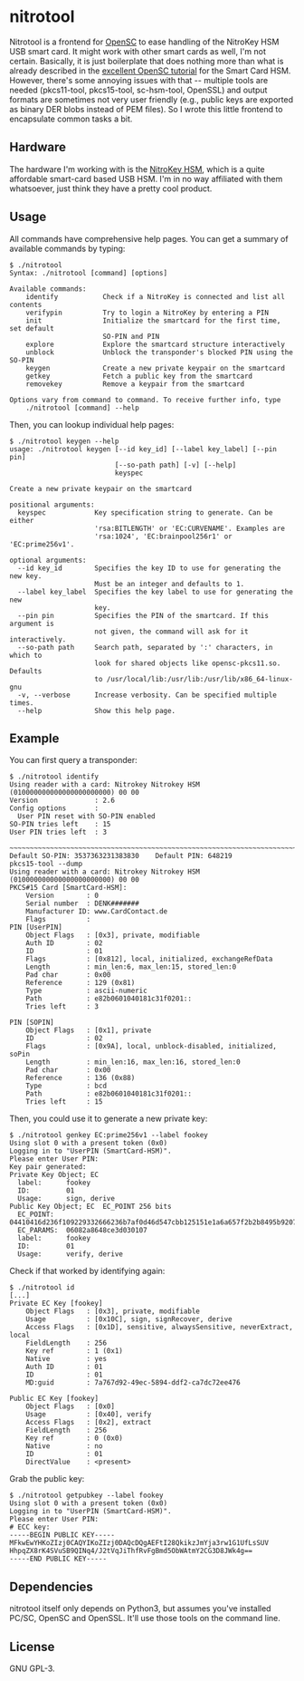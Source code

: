 # nitrotool
Nitrotool is a frontend for [OpenSC](https://github.com/OpenSC/OpenSC) to ease
handling of the NitroKey HSM USB smart card. It might work with other smart
cards as well, I'm not certain. Basically, it is just boilerplate that does
nothing more than what is already described in the [excellent OpenSC
tutorial](https://github.com/OpenSC/OpenSC/wiki/SmartCardHSM) for the Smart
Card HSM. However, there's some annoying issues with that -- multiple tools are
needed (pkcs11-tool, pkcs15-tool, sc-hsm-tool, OpenSSL) and output formats are
sometimes not very user friendly (e.g., public keys are exported as binary DER
blobs instead of PEM files). So I wrote this little frontend to encapsulate
common tasks a bit.

## Hardware
The hardware I'm working with is the [NitroKey HSM](https://shop.nitrokey.com),
which is a quite affordable smart-card based USB HSM. I'm in no way affiliated
with them whatsoever, just think they have a pretty cool product.

## Usage
All commands have comprehensive help pages. You can get a summary of available
commands by typing:

```
$ ./nitrotool
Syntax: ./nitrotool [command] [options]

Available commands:
    identify           Check if a NitroKey is connected and list all contents
    verifypin          Try to login a NitroKey by entering a PIN
    init               Initialize the smartcard for the first time, set default
                       SO-PIN and PIN
    explore            Explore the smartcard structure interactively
    unblock            Unblock the transponder's blocked PIN using the SO-PIN
    keygen             Create a new private keypair on the smartcard
    getkey             Fetch a public key from the smartcard
    removekey          Remove a keypair from the smartcard

Options vary from command to command. To receive further info, type
    ./nitrotool [command] --help
```

Then, you can lookup individual help pages:

```
$ ./nitrotool keygen --help
usage: ./nitrotool keygen [--id key_id] [--label key_label] [--pin pin]
                          [--so-path path] [-v] [--help]
                          keyspec

Create a new private keypair on the smartcard

positional arguments:
  keyspec            Key specification string to generate. Can be either
                     'rsa:BITLENGTH' or 'EC:CURVENAME'. Examples are
                     'rsa:1024', 'EC:brainpool256r1' or 'EC:prime256v1'.

optional arguments:
  --id key_id        Specifies the key ID to use for generating the new key.
                     Must be an integer and defaults to 1.
  --label key_label  Specifies the key label to use for generating the new
                     key.
  --pin pin          Specifies the PIN of the smartcard. If this argument is
                     not given, the command will ask for it interactively.
  --so-path path     Search path, separated by ':' characters, in which to
                     look for shared objects like opensc-pkcs11.so. Defaults
                     to /usr/local/lib:/usr/lib:/usr/lib/x86_64-linux-gnu
  -v, --verbose      Increase verbosity. Can be specified multiple times.
  --help             Show this help page.
```

## Example
You can first query a transponder:

```
$ ./nitrotool identify
Using reader with a card: Nitrokey Nitrokey HSM (010000000000000000000000) 00 00
Version              : 2.6
Config options       :
  User PIN reset with SO-PIN enabled
SO-PIN tries left    : 15
User PIN tries left  : 3

~~~~~~~~~~~~~~~~~~~~~~~~~~~~~~~~~~~~~~~~~~~~~~~~~~~~~~~~~~~~~~~~~~~~~~~~~~~~~~~~~~~~~~~~~~~~~~~~~~~~~~~~~~~~~~~~~~~~~~~~
Default SO-PIN: 3537363231383830    Default PIN: 648219
pkcs15-tool --dump
Using reader with a card: Nitrokey Nitrokey HSM (010000000000000000000000) 00 00
PKCS#15 Card [SmartCard-HSM]:
	Version        : 0
	Serial number  : DENK#######
	Manufacturer ID: www.CardContact.de
	Flags          : 
PIN [UserPIN]
	Object Flags   : [0x3], private, modifiable
	Auth ID        : 02
	ID             : 01
	Flags          : [0x812], local, initialized, exchangeRefData
	Length         : min_len:6, max_len:15, stored_len:0
	Pad char       : 0x00
	Reference      : 129 (0x81)
	Type           : ascii-numeric
	Path           : e82b0601040181c31f0201::
	Tries left     : 3

PIN [SOPIN]
	Object Flags   : [0x1], private
	ID             : 02
	Flags          : [0x9A], local, unblock-disabled, initialized, soPin
	Length         : min_len:16, max_len:16, stored_len:0
	Pad char       : 0x00
	Reference      : 136 (0x88)
	Type           : bcd
	Path           : e82b0601040181c31f0201::
	Tries left     : 15 
```

Then, you could use it to generate a new private key:

```
$ ./nitrotool genkey EC:prime256v1 --label fookey
Using slot 0 with a present token (0x0)
Logging in to "UserPIN (SmartCard-HSM)".
Please enter User PIN: 
Key pair generated:
Private Key Object; EC
  label:      fookey
  ID:         01
  Usage:      sign, derive
Public Key Object; EC  EC_POINT 256 bits
  EC_POINT:   04410416d236f109229332666236b7af0d46d547cbb125151e1a6a657f2b2b8495b9207d40836ae3f276b55a8989385f46f16006677939b580b66636086dc3f095a4e2
  EC_PARAMS:  06082a8648ce3d030107
  label:      fookey
  ID:         01
  Usage:      verify, derive
```

Check if that worked by identifying again:

```
$ ./nitrotool id
[...]
Private EC Key [fookey]
	Object Flags   : [0x3], private, modifiable
	Usage          : [0x10C], sign, signRecover, derive
	Access Flags   : [0x1D], sensitive, alwaysSensitive, neverExtract, local
	FieldLength    : 256
	Key ref        : 1 (0x1)
	Native         : yes
	Auth ID        : 01
	ID             : 01
	MD:guid        : 7a767d92-49ec-5894-ddf2-ca7dc72ee476

Public EC Key [fookey]
	Object Flags   : [0x0]
	Usage          : [0x40], verify
	Access Flags   : [0x2], extract
	FieldLength    : 256
	Key ref        : 0 (0x0)
	Native         : no
	ID             : 01
	DirectValue    : <present>
```

Grab the public key:

```
$ ./nitrotool getpubkey --label fookey
Using slot 0 with a present token (0x0)
Logging in to "UserPIN (SmartCard-HSM)".
Please enter User PIN: 
# ECC key:
-----BEGIN PUBLIC KEY-----
MFkwEwYHKoZIzj0CAQYIKoZIzj0DAQcDQgAEFtI28QkikzJmYja3rw1G1UfLsSUV
HhpqZX8rK4SVuSB9QINq4/J2tVqJiThfRvFgBmd5ObWAtmY2CG3D8JWk4g==
-----END PUBLIC KEY-----
```

## Dependencies
nitrotool itself only depends on Python3, but assumes you've installed PC/SC,
OpenSC and OpenSSL. It'll use those tools on the command line.

## License
GNU GPL-3.
